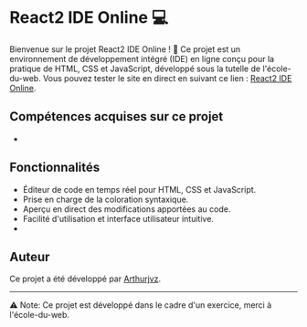 # React2 IDE Online 💻

Bienvenue sur le projet React2 IDE Online ! 🎉 Ce projet est un environnement de développement intégré (IDE) en ligne conçu pour la pratique de HTML, CSS et JavaScript, développé sous la tutelle de l'école-du-web. Vous pouvez tester le site en direct en suivant ce lien : [React2 IDE Online](https://react2-ide-online.vercel.app/).

## Compétences acquises sur ce projet
- 

## Fonctionnalités

- Éditeur de code en temps réel pour HTML, CSS et JavaScript.
- Prise en charge de la coloration syntaxique.
- Aperçu en direct des modifications apportées au code.
- Facilité d'utilisation et interface utilisateur intuitive.
- 
## Auteur

Ce projet a été développé par [Arthurjvz]([lien-vers-votre-profil-github](https://github.com/arthurjvz)).

---

⚠️ Note: Ce projet est développé dans le cadre d'un exercice, merci à l'école-du-web.
